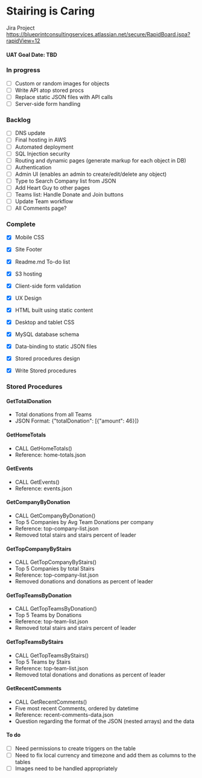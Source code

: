 # Stairing is Caring

Jira Project
https://blueprintconsultingservices.atlassian.net/secure/RapidBoard.jspa?rapidView=12

#### UAT Goal Date: TBD

### In progress
- [ ] Custom or random images for objects
- [ ] Write API atop stored procs
- [ ] Replace static JSON files with API calls
- [ ] Server-side form handling

### Backlog
- [ ] DNS update
- [ ] Final hosting in AWS
- [ ] Automated deployment
- [ ] SQL Injection security
- [ ] Routing and dynamic pages (generate markup for each object in DB)
- [ ] Authentication
- [ ] Admin UI (enables an admin to create/edit/delete any object)
- [ ] Type to Search Company list from JSON
- [ ] Add Heart Guy to other pages
- [ ] Teams list: Handle Donate and Join buttons
- [ ] Update Team workflow
- [ ] All Comments page?

### Complete
- [x] Mobile CSS
- [x] Site Footer
- [x] Readme.md To-do list
- [x] S3 hosting
- [x] Client-side form validation
- [x] UX Design
- [x] HTML built using static content
- [x] Desktop and tablet CSS
- [x] MySQL database schema
- [x] Data-binding to static JSON files
- [x] Stored procedures design
- [x] Write Stored procedures


### Stored Procedures

#### GetTotalDonation
* Total donations from all Teams
* JSON Format: {"totalDonation": [{"amount": 46}]}

#### GetHomeTotals
* CALL GetHomeTotals()
* Reference: home-totals.json

#### GetEvents
* CALL GetEvents()
* Reference: events.json

#### GetCompanyByDonation
* CALL GetCompanyByDonation()
* Top 5 Companies by Avg Team Donations per company
* Reference: top-company-list.json
* Removed total stairs and stairs percent of leader

#### GetTopCompanyByStairs
* CALL GetTopCompanyByStairs()
* Top 5 Companies by total Stairs
* Reference: top-company-list.json
* Removed donations and donations as percent of leader

#### GetTopTeamsByDonation
* CALL GetTopTeamsByDonation()
* Top 5 Teams by Donations
* Reference: top-team-list.json
* Removed total stairs and stairs percent of leader

#### GetTopTeamsByStairs
* CALL GetTopTeamsByStairs()
* Top 5 Teams by Stairs
* Reference: top-team-list.json
* Removed total donations and donations as percent of leader

#### GetRecentComments
* CALL GetRecentComments()
* Five most recent Comments, ordered by datetime
* Reference: recent-comments-data.json
* Question regarding the format of the JSON (nested arrays) and the data

#### To do
- [ ] Need permissions to create triggers on the table
- [ ] Need to fix local currency and timezone and add them as columns to the tables
- [ ] Images need to be handled appropriately
